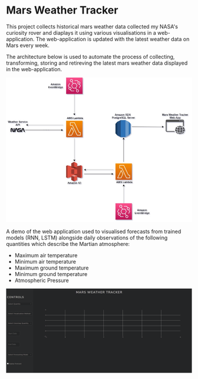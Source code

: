 # Mars Weather Tracker

This project collects historical mars weather data collected my NASA's curiosity rover and diaplays it using various visualisations
in a web-application. The web-application is updated with the latest weather data on Mars every week. 

The architecture below is used to automate the process of collecting, transforming, storing and retireving the latest mars weather data displayed in the web-application.

![Test Image !](images/mars_weather_tracker_architecture.jpg)


A demo of the web application used to visualised forecasts from trained models (RNN, LSTM) alongside daily observations of the following quantities which describe the Martian atmosphere: 
- Maximum air temperature
- Minimum air temperature
- Maximum ground temperature
- Minimum ground temperature
- Atmospheric Pressure

![](images/app_demo.gif)
